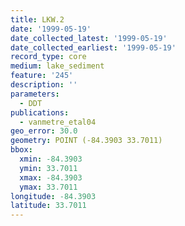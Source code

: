 ```yaml
---
title: LKW.2
date: '1999-05-19'
date_collected_latest: '1999-05-19'
date_collected_earliest: '1999-05-19'
record_type: core
medium: lake_sediment
feature: '245'
description: ''
parameters:
  - DDT
publications:
  - vanmetre_etal04
geo_error: 30.0
geometry: POINT (-84.3903 33.7011)
bbox:
  xmin: -84.3903
  ymin: 33.7011
  xmax: -84.3903
  ymax: 33.7011
longitude: -84.3903
latitude: 33.7011
---
```

